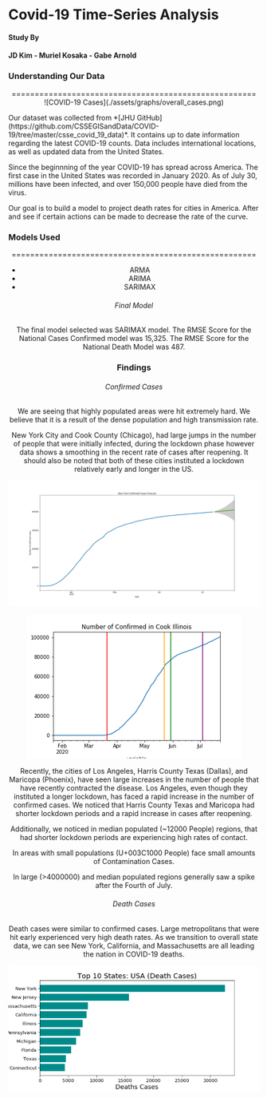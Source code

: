 # Covid-19 Time-Series Analysis
#### Study By
#### JD Kim - Muriel Kosaka -  Gabe Arnold



<h3> Understanding Our Data </h3>
<center> ===================================================== </center>

<center> ![COVID-19 Cases](./assets/graphs/overall_cases.png) </center>

<p> Our dataset was collected from *[JHU GitHub](https://github.com/CSSEGISandData/COVID-19/tree/master/csse_covid_19_data)*. It contains up to date information regarding the latest COVID-19 counts. Data includes international locations, as well as updated data from the United States.
</p>


<p>
Since the beginnning of the year COVID-19 has spread across America. The first case in the United States was recorded in January 2020. As of July 30, millions have been infected, and over 150,000 people have died from the virus.
</p>

<p>
Our goal is to build a model to project death rates for cities in America. After and see if certain actions can be made to decrease the rate of the curve.
</p>


<h3>Models Used</h3>
<center> ===================================================== <center>
    
<ul>
    <li>ARMA</li>    
    <li>ARIMA</li>
    <li>SARIMAX</li>
</ul>

<h6>Final Model</h6>

<p>The final model selected was SARIMAX model. The RMSE Score for the National Cases Confirmed model was 15,325. The RMSE Score for the National Death Model was 487.</p>


<h3>Findings</h3>

<h6>Confirmed Cases </h6>
<p>We are seeing that highly populated areas were hit extremely hard. We believe that it is a result of the dense population and high transmission rate. </p>

<p>New York City and Cook County (Chicago), had large jumps in the number of people that were initially infected, during the lockdown phase however data shows a smoothing in the recent rate of cases after reopening. It should also be noted that both of these cities instituted a lockdown relatively early and longer in the US.</p>

![New York City Confirmed Cases](./assets/graphs/nyc_confirmed.png)


![Cook County Chicago Confirmed Cases](./assets/graphs/chicago_confimed.png)
    
<p>Recently, the cities of Los Angeles, Harris County Texas (Dallas), and Maricopa (Phoenix), have seen large increases in the number of people that have recently contracted the disease. Los Angeles, even though they instituted a longer lockdown, has faced a rapid increase in the number of confirmed cases. We noticed that Harris County Texas and Maricopa had shorter lockdown periods and a rapid increase in cases after reopening.</p>


<p>Additionally, we noticed in median populated (~12000 People) regions, that had shorter lockdown periods are experiencing high rates of contact.</p>

<p>In areas with small populations (U+003C1000 People) face small amounts of Contamination Cases.</p>

<p>In large (>4000000) and median populated regions generally saw a spike after the Fourth of July.</p>

<h6>Death Cases</h6>
<p>Death cases were similar to confirmed cases. Large metropolitans that were hit early experienced very high death rates. As we transition to overall state data, we can see New York, California, and Massachusetts are all leading the nation in COVID-19 deaths. 
    
![US Death Count](./assets/graphs/top_10_states.png)